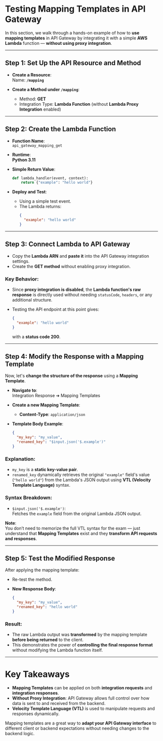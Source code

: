 # **Testing Mapping Templates in API Gateway**

In this section, we walk through a hands-on example of how to **use mapping templates** in API Gateway by integrating it with a simple **AWS Lambda** function — **without using proxy integration**.

---

## **Step 1: Set Up the API Resource and Method**

- **Create a Resource**:  
  Name: **`/mapping`**

- **Create a Method under `/mapping`**:
  - Method: **GET**
  - Integration Type: **Lambda Function** (without **Lambda Proxy Integration** enabled)

---

## **Step 2: Create the Lambda Function**

- **Function Name**:  
  `api_gateway_mapping_get`

- **Runtime**:  
  **Python 3.11**

- **Simple Return Value**:
  ```python
  def lambda_handler(event, context):
      return {"example": "hello world"}
  ```

- **Deploy and Test**:
  - Using a simple test event.
  - The Lambda returns:
    ```json
    {
      "example": "hello world"
    }
    ```

---

## **Step 3: Connect Lambda to API Gateway**

- Copy the **Lambda ARN** and **paste it** into the API Gateway integration settings.
- Create the **GET method** without enabling proxy integration.

### **Key Behavior**:
- Since **proxy integration is disabled**, the **Lambda function's raw response** is directly used without needing `statusCode`, `headers`, or any additional structure.

- Testing the API endpoint at this point gives:
  ```json
  {
    "example": "hello world"
  }
  ```
  with a **status code 200**.

---

## **Step 4: Modify the Response with a Mapping Template**

Now, let's **change the structure of the response** using a **Mapping Template**.

- **Navigate to**:  
  Integration Response ➔ Mapping Templates

- **Create a new Mapping Template**:
  - **Content-Type**: `application/json`
  
- **Template Body Example**:
  ```json
  {
    "my_key": "my_value",
    "renamed_key": "$input.json('$.example')"
  }
  ```

### **Explanation**:
- `my_key` is a **static key-value pair**.
- `renamed_key` dynamically retrieves the original `"example"` field's value (`"hello world"`) from the Lambda's JSON output using **VTL (Velocity Template Language)** syntax.

### **Syntax Breakdown**:
- `$input.json('$.example')`:  
  Fetches the `example` field from the original Lambda JSON output.

**Note**:  
You don’t need to memorize the full VTL syntax for the exam — just understand that **Mapping Templates** exist and they **transform API requests and responses**.

---

## **Step 5: Test the Modified Response**

After applying the mapping template:

- Re-test the method.

- **New Response Body**:
  ```json
  {
    "my_key": "my_value",
    "renamed_key": "hello world"
  }
  ```

### **Result**:
- The raw Lambda output was **transformed** by the mapping template **before being returned** to the client.
- This demonstrates the power of **controlling the final response format** without modifying the Lambda function itself.

---

# **Key Takeaways**

- **Mapping Templates** can be applied on both **integration requests** and **integration responses**.
- **Without Proxy Integration**: API Gateway allows full control over how data is sent to and received from the backend.
- **Velocity Template Language (VTL)** is used to manipulate requests and responses dynamically.

Mapping templates are a great way to **adapt your API Gateway interface** to different client or backend expectations without needing changes to the backend logic.
